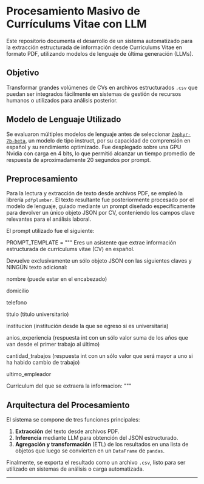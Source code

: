 # Procesamiento Masivo de Currículums Vitae con LLM

Este repositorio documenta el desarrollo de un sistema automatizado para la extracción estructurada de información desde Currículums Vitae en formato PDF, utilizando modelos de lenguaje de última generación (LLMs).

## Objetivo

Transformar grandes volúmenes de CVs en archivos estructurados `.csv` que puedan ser integrados fácilmente en sistemas de gestión de recursos humanos o utilizados para análisis posterior.

## Modelo de Lenguaje Utilizado

Se evaluaron múltiples modelos de lenguaje antes de seleccionar [`Zephyr-7b-beta`](https://huggingface.co/HuggingFaceH4/zephyr-7b-beta), un modelo de tipo instruct, por su capacidad de comprensión en español y su rendimiento optimizado. Fue desplegado sobre una GPU Nvidia con carga en 4 bits, lo que permitió alcanzar un tiempo promedio de respuesta de aproximadamente 20 segundos por prompt.

## Preprocesamiento

Para la lectura y extracción de texto desde archivos PDF, se empleó la librería `pdfplumber`. El texto resultante fue posteriormente procesado por el modelo de lenguaje, guiado mediante un prompt diseñado específicamente para devolver un único objeto JSON por CV, conteniendo los campos clave relevantes para el análisis laboral.

El prompt utilizado fue el siguiente:

PROMPT_TEMPLATE = """
Eres un asistente que extrae información estructurada de currículums vitae (CV) en español.

Devuelve exclusivamente un sólo objeto JSON con las siguientes claves y NINGÚN texto adicional:

nombre (puede estar en el encabezado)

domicilio

telefono

titulo (titulo universitario)

institucion (institución desde la que se egreso si es universitaria)

anios_experiencia (respuesta int con un sólo valor suma de los años que van desde el primer trabajo al último)

cantidad_trabajos (respuesta int con un sólo valor que será mayor a uno si ha habido cambio de trabajo)

ultimo_empleador

Curriculum del que se extraera la informacion:
"""




## Arquitectura del Procesamiento

El sistema se compone de tres funciones principales:

1. **Extracción** del texto desde archivos PDF.
2. **Inferencia** mediante LLM para obtención del JSON estructurado.
3. **Agregación y transformación** (ETL) de los resultados en una lista de objetos que luego se convierten en un `DataFrame` de `pandas`.

Finalmente, se exporta el resultado como un archivo `.csv`, listo para ser utilizado en sistemas de análisis o carga automatizada.

---

